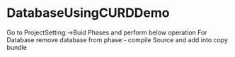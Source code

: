 # DatabaseUsingCURDDemo
Go to ProjectSetting:->Buid Phases and perform below operation
For Database remove database from phase:- compile Source and add  into copy bundle

